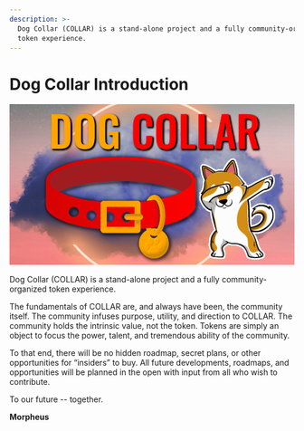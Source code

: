 ```yaml
---
description: >-
  Dog Collar (COLLAR) is a stand-alone project and a fully community-organized
  token experience.
---
```


# Dog Collar Introduction

![Join the \#CollarCrew](.gitbook/assets/image.png)

  
Dog Collar \(COLLAR\) is a stand-alone project and a fully community-organized token experience.‌

The fundamentals of COLLAR are, and always have been, the community itself. The community infuses purpose, utility, and direction to COLLAR. The community holds the intrinsic value, not the token. Tokens are simply an object to focus the power, talent, and tremendous ability of the community.‌

To that end, there will be no hidden roadmap, secret plans, or other opportunities for “insiders” to buy. All future developments, roadmaps, and opportunities will be planned in the open with input from all who wish to contribute. 

To our future -- together.‌

**Morpheus**


